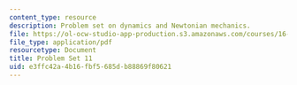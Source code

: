 ```yaml
---
content_type: resource
description: Problem set on dynamics and Newtonian mechanics.
file: https://ol-ocw-studio-app-production.s3.amazonaws.com/courses/16-07-dynamics-fall-2009/e3ffc42a4b16fbf5685db88869f80621_MIT16_07F09_hw11.pdf
file_type: application/pdf
resourcetype: Document
title: Problem Set 11
uid: e3ffc42a-4b16-fbf5-685d-b88869f80621
---
```

